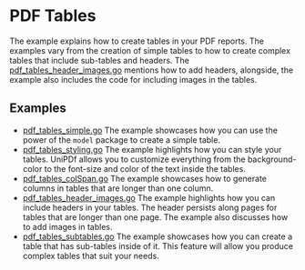 # PDF Tables

The example explains how to create tables in your PDF reports. The examples vary from the creation of simple tables to how to create complex tables that include sub-tables and headers. The [pdf_tables_header_images.go](pdf_tables_header_images.go) mentions how to add headers, alongside, the example also includes the code for including images in the tables. 

## Examples

- [pdf_tables_simple.go](pdf_tables_simple.go) The example showcases how you can use the power of the `model` package to create a simple table.  
- [pdf_tables_styling.go](pdf_tables_styling.go) The example highlights how you can style your tables. UniPDf allows you to customize everything from the background-color to the font-size and color of the text inside the tables. 
- [pdf_tables_colSpan.go](pdf_tables_colSpan.go) The example showcases how to generate columns in tables that are longer than one column. 
- [pdf_tables_header_images.go](pdf_tables_header_images.go) The example highlights how you can include headers in your tables. The header persists along pages for tables that are longer than one page. The example also discusses how to add images in tables. 
- [pdf_tables_subtables.go](pdf_tables_subtables.go) The example showcases how you can create a table that has sub-tables inside of it. This feature will allow you produce complex tables that suit your needs. 


